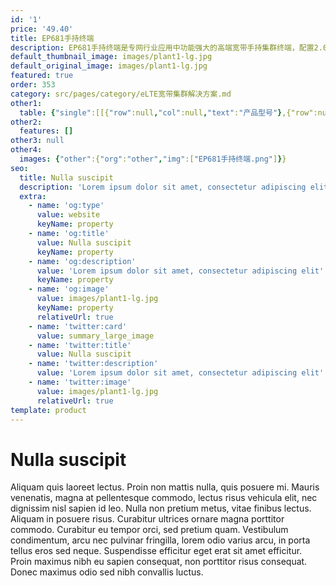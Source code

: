 ```yaml
---
id: '1'
price: '49.40'
title: EP681手持终端
description: EP681手持终端是专网行业应用中功能强大的高端宽带手持集群终端，配置2.0英寸QVGA像素半透反显示屏，能同时支持私密呼叫、组呼、短信彩信、宽带数据接入、视频调度业务及多业务并发实现专业集群调度、多媒体调度及宽带数据功能。
default_thumbnail_image: images/plant1-lg.jpg
default_original_image: images/plant1-lg.jpg
featured: true
order: 353
category: src/pages/category/eLTE宽带集群解决方案.md
other1: 
  table: {"single":[[{"row":null,"col":null,"text":"产品型号"},{"row":null,"col":null,"text":"EP681"}],[{"row":null,"col":null,"text":"整机尺寸（高×宽×深）"},{"row":null,"col":null,"text":"137.5mm × 58mm × 35mm"}],[{"row":null,"col":null,"text":"屏幕尺寸"},{"row":null,"col":null,"text":"2.0英寸"}],[{"row":null,"col":null,"text":"分辨率"},{"row":null,"col":null,"text":"240 × 320"}],[{"row":null,"col":null,"text":"触摸屏"},{"row":null,"col":null,"text":"不支持"}],[{"row":null,"col":null,"text":"前置摄像头"},{"row":null,"col":null,"text":"500万像素"}],[{"row":null,"col":null,"text":"后置摄像头"},{"row":null,"col":null,"text":"1300万像素"}],[{"row":null,"col":null,"text":"Wi-Fi"},{"row":null,"col":null,"text":"802.11b/g/n"}],[{"row":null,"col":null,"text":"蓝牙"},{"row":null,"col":null,"text":"4.0 EDR"}],[{"row":null,"col":null,"text":"LTE工作频段（MHz）"},{"row":null,"col":null,"text":"EP681-D04A\n− 400M：380～450\nEP681-C71\n− 800M：791～821（下行）832～862（上行）\n− 1.4G：1447～1467 \n− 1.8G：1785～1805\nEP681-C70\n− Band28：703～733（上行）758～788（下行）\n− Band40：2300～2400 "}],[{"row":null,"col":null,"text":"DMO工作频段（MHz）"},{"row":null,"col":null,"text":"380～470"}],[{"row":null,"col":null,"text":"防护等级"},{"row":null,"col":null,"text":"IP68"}]]}
other2:
  features: []
other3: null
other4:
  images: {"other":{"org":"other","img":["EP681手持终端.png"]}}
seo:
  title: Nulla suscipit
  description: 'Lorem ipsum dolor sit amet, consectetur adipiscing elit'
  extra:
    - name: 'og:type'
      value: website
      keyName: property
    - name: 'og:title'
      value: Nulla suscipit
      keyName: property
    - name: 'og:description'
      value: 'Lorem ipsum dolor sit amet, consectetur adipiscing elit'
      keyName: property
    - name: 'og:image'
      value: images/plant1-lg.jpg
      keyName: property
      relativeUrl: true
    - name: 'twitter:card'
      value: summary_large_image
    - name: 'twitter:title'
      value: Nulla suscipit
    - name: 'twitter:description'
      value: 'Lorem ipsum dolor sit amet, consectetur adipiscing elit'
    - name: 'twitter:image'
      value: images/plant1-lg.jpg
      relativeUrl: true
template: product
---
```


# Nulla suscipit

Aliquam quis laoreet lectus. Proin non mattis nulla, quis posuere mi. Mauris venenatis, magna at pellentesque commodo, lectus risus vehicula elit, nec dignissim nisl sapien id leo. Nulla non pretium metus, vitae finibus lectus. Aliquam in posuere risus. Curabitur ultrices ornare magna porttitor commodo. Curabitur eu tempor orci, sed pretium quam. Vestibulum condimentum, arcu nec pulvinar fringilla, lorem odio varius arcu, in porta tellus eros sed neque. Suspendisse efficitur eget erat sit amet efficitur. Proin maximus nibh eu sapien consequat, non porttitor risus consequat. Donec maximus odio sed nibh convallis luctus.